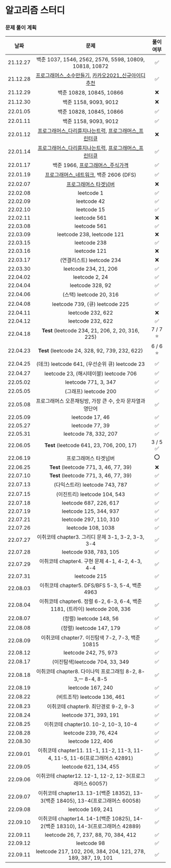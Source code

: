 # 알고리즘 스터디

### 문제 풀이 계획
|날짜|문제|풀이 여부|
|:---:|:---:|:---:|
|21.12.27|백준 1037, 1546, 2562, 2576, 5598, 10809, 10818, 10872|✅|
|21.12.28|[프로그래머스_소수만들기](https://programmers.co.kr/learn/courses/30/lessons/12977), [카카오2021_신규아이디추천](https://programmers.co.kr/learn/courses/30/lessons/72410)|✅|
|21.12.29|백준 10828, 10845, 10866|❌|
|21.12.30|백준 1158, 9093, 9012|❌|
|22.01.05|백준 10828, 10845, 10866|✅|
|22.01.11|백준 1158, 9093, 9012|✅|
|22.01.12|[프로그래머스_다리를지나는트럭](https://programmers.co.kr/learn/courses/30/lessons/42583), [프로그래머스_프린터큐](https://programmers.co.kr/learn/courses/30/lessons/42587)|❌|
|22.01.14|[프로그래머스_다리를지나는트럭](https://programmers.co.kr/learn/courses/30/lessons/42583), [프로그래머스_프린터큐](https://programmers.co.kr/learn/courses/30/lessons/42587)|✅|
|22.01.17|백준 1966, [프로그래머스_주식가격](https://programmers.co.kr/learn/courses/30/lessons/42584)|✅|
|22.01.19|[프로그래머스_네트워크](https://programmers.co.kr/learn/courses/30/lessons/43162), 백준 2606 (DFS)|✅|
|22.02.07|[프로그래머스 타겟넘버](https://programmers.co.kr/learn/courses/30/lessons/43165)|❌|
|22.02.08|leetcode 1|✅|
|22.02.09|leetcode 42|✅|
|22.02.10|leetcode 15|✅|
|22.02.11|leetcode 561|❌|
|22.03.08|leetcode 561|✅|
|22.03.09|leetcode 238, leetcode 121|❌|
|22.03.15|leetcode 238|✅|
|22.03.16|leetcode 121|❌|
|22.03.17|(연결리스트) leetcode 234|❌|
|22.03.30|leetcode 234, 21, 206|✅|
|22.04.02|leetcode 2, 24|✅|
|22.04.04|leetcode 328, 92|✅|
|22.04.06|(스택) leetcode 20, 316|✅|
|22.04.08|leetcode 739, (큐) leetcode 225|✅|
|22.04.11|leetcode 232, 622|❌|
|22.04.12|leetcode 232, 622|✅|
|22.04.18|**Test** (leetcode 234, 21, 206, 2, 20, 316, 225)|7 / 7 ⭐️|
|22.04.23|**Test** (leetcode 24, 328, 92, 739, 232, 622)|6 / 6 ⭐️|
|22.04.25|(데크) leetcode 641, (우선순위 큐) leetcode 23|✅|
|22.04.27|leetcode 23, (해시테이블) leetcode 706|✅|
|22.05.02|leetcode 771, 3, 347|✅|
|22.05.05|(그래프) leetcode 200|✅|
|22.05.08|프로그래머스 오픈채팅방, 가장 큰 수, 숫자 문자열과 영단어|✅|
|22.05.09|leetcode 17, 46|✅|
|22.05.27|leetcode 77, 39|✅|
|22.05.31|leetcode 78, 332, 207|✅|
|22.06.05|**Test** (leetcode 641, 23, 706, 200, 17)|3 / 5 ✅|
|22.06.19|프로그래머스 타겟넘버|⭕️|
|22.06.25|**Test** (leetcode 771, 3, 46, 77, 39)|❌|
|22.07.10|**Test** (leetcode 771, 3, 46, 77, 39)|✅|
|22.07.13|(다익스트라) leetcode 743, 787|✅|
|22.07.15|(이진트리) leetcode 104, 543|✅|
|22.07.18|leetcode 687, 226, 617|✅|
|22.07.19|leetcode 125, 344, 937|✅|
|22.07.21|leetcode 297, 110, 310|✅|
|22.07.26|leetcode 108, 1038|✅|
|22.07.27|이취코테 chapter3. 그리디 문제 3-1, 3-2, 3-3, 3-4|✅|
|22.07.28|leetcode 938, 783, 105|✅|
|22.07.29|이취코테 chapter4. 구현 문제 4-1, 4-2, 4-3, 4-4|✅|
|22.07.31|leetcode 215|✅|
|22.08.03|이취코테 chapter5. DFS/BFS 5-3, 5-4, 백준 4963|✅|
|22.08.04|이취코테 chapter6. 정렬 6-2, 6-3, 6-4, 백준 1181, (트라이) leetcode 208, 336|✅|
|22.08.07|(정렬) leetcode 148, 56|✅|
|22.08.08|(정렬) leetcode 147, 179|✅|
|22.08.09|이취코테 chapter7. 이진탐색 7-2, 7-3, 백준 10815|✅|
|22.08.12|leetcode 242, 75, 973|✅|
|22.08.17|(이진탐색)leetcode 704, 33, 349|✅|
|22.08.18|이취코테 chapter8. 다이나믹 프로그래밍 8-2, 8-3,ㅡ 8-4, 8-5|✅|
|22.08.19|leetcode 167, 240|✅|
|22.08.22|(비트조작) leetcode 136, 461|✅|
|22.08.23|이취코테 chapter9. 최단경로 9-2, 9-3|✅|
|22.08.24|leetcode 371, 393, 191|✅|
|22.08.25|이취코테 chapter10.  10-2, 10-3, 10-4|✅|
|22.08.28|leetcode 239, 76, 424|✅|
|22.08.30|leetcode 122, 406|✅|
|22.09.01|이취코테 chapter11. 11-1, 11-2, 11-3, 11-4, 11-5, 11-6(프로그래머스 42891)|✅|
|22.09.05|leetcode 621, 134, 455|✅|
|22.09.06|이취코테 chapter12. 12-1, 12-2, 12-3(프로그래머스 60057)|✅|
|22.09.07|이취코테 chapter13. 13-1(백준 18352), 13-3(백준 18405), 13-4(프로그래머스 60058)|✅|
|22.09.08|leetcode 169, 241|✅|
|22.09.10|이취코테 chapter14. 14-1(백준 10825), 14-2(백준 18310), 14-3(프로그래머스 42889)|✅|
|22.09.11|leetcode 26, 7, 237, 88, 70, 384, 412|✅|
|22.09.12|leetcode 98|✅|
|22.09.11|leetcode 217, 102, 206, 384, 204, 121, 278, 189, 387, 19, 101|✅|
